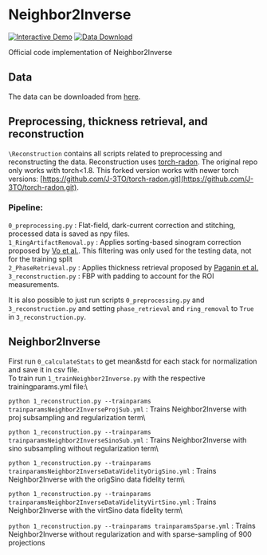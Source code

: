 # Neighbor2Inverse
[![Interactive Demo](https://img.shields.io/badge/Interactive%20Demo-0099FF
)](https://j-3to.github.io/Neighbor2Inverse/)
[![Data Download](https://img.shields.io/badge/Data%20Download-0099FF
)](https://mediatum.ub.tum.de/1796778)

Official code implementation of Neighbor2Inverse

## Data
The data can be downloaded from [here](https://mediatum.ub.tum.de/1796778).

## Preprocessing, thickness retrieval, and reconstruction
```\Reconstruction``` contains all scripts related to preprocessing and reconstructing the data. Reconstruction uses [torch-radon](https://github.com/matteo-ronchetti/torch-radon). 
The original repo only works with torch<1.8. This forked version works with newer torch versions: [https://github.com/J-3TO/torch-radon.git](https://github.com/J-3TO/torch-radon.git).


### Pipeline: 
```0_preprocessing.py``` : Flat-field, dark-current correction and stitching, processed data is saved as npy files.\
```1_RingArtifactRemoval.py``` : Applies sorting-based sinogram correction proposed by [Vo et al.](https://opg.optica.org/oe/fulltext.cfm?uri=oe-26-22-28396&id=399265). This filtering was only used for the testing data, not for the training split\
```2_PhaseRetrieval.py``` : Applies thickness retrieval proposed by [Paganin et al.](https://onlinelibrary.wiley.com/doi/10.1046/j.1365-2818.2002.01010.x)\
```3_reconstruction.py``` : FBP with padding to account for the ROI measurements.

It is also possible to just run scripts ```0_preprocessing.py``` and ```3_reconstruction.py``` and setting ```phase_retrieval``` and ```ring_removal``` to ```True``` in ```3_reconstruction.py```.

## Neighbor2Inverse
First run ```0_calculateStats``` to get mean&std for each stack for normalization and save it in csv file.\
To train run ```1_trainNeighbor2Inverse.py``` with the respective trainingparams.yml file:\

```python 1_reconstruction.py --trainparams trainparamsNeighbor2InverseProjSub.yml``` : Trains Neighbor2Inverse with proj subsampling and regularization term\

```python 1_reconstruction.py --trainparams trainparamsNeighbor2InverseSinoSub.yml``` : Trains Neighbor2Inverse with sino subsampling without regularization term\

```python 1_reconstruction.py --trainparams trainparamsNeighbor2InverseDataVidelityOrigSino.yml``` : Trains Neighbor2Inverse with the origSino data fidelity term\

```python 1_reconstruction.py --trainparams trainparamsNeighbor2InverseDataVidelityVirtSino.yml``` : Trains Neighbor2Inverse with the virtSino data fidelity term\

```python 1_reconstruction.py --trainparams trainparamsSparse.yml``` : Trains Neighbor2Inverse without regularization and with sparse-sampling of 900 projections





